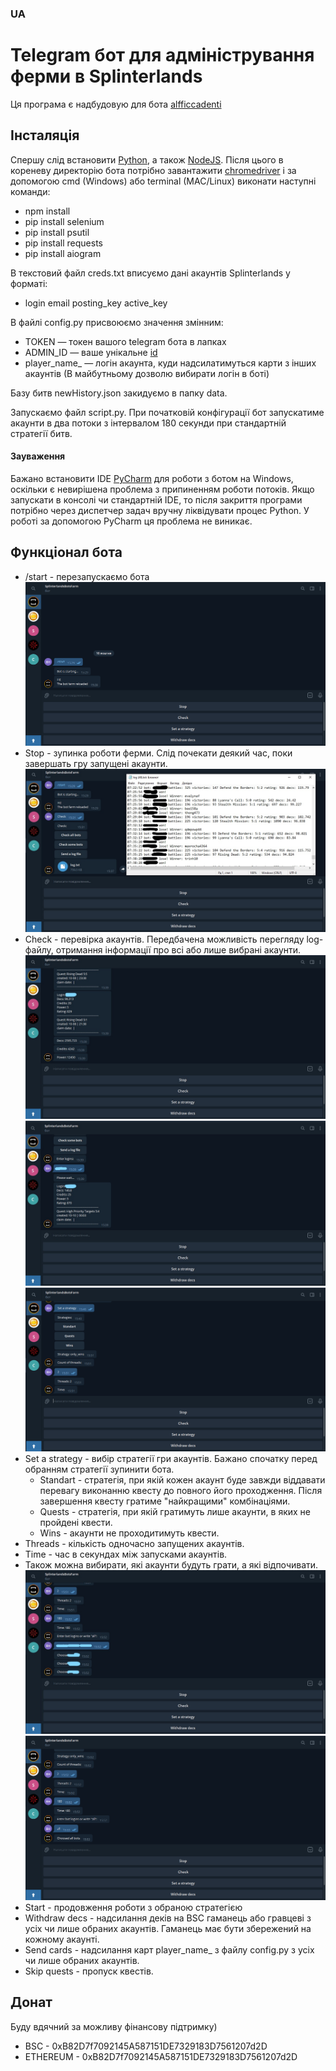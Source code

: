 ### UA
# Telegram бот для адміністрування ферми в Splinterlands
Ця програма є надбудовую для бота [alfficcadenti](https://github.com/alfficcadenti/splinterlands-bot)
## Інсталяція
Спершу слід встановити [Python](https://www.python.org/downloads/), а також [NodeJS](https://nodejs.org/it/download/).
Після цього в кореневу директорію бота потрібно завантажити [chromedriver](https://chromedriver.chromium.org/downloads) і за допомогою cmd (Windows) або terminal (MAC/Linux) виконати наступні команди:
* npm install
* pip install selenium
* pip install psutil
* pip install requests
* pip install aiogram

В текстовий файл creds.txt вписуємо дані акаунтів Splinterlands у форматі:

* login email posting_key active_key

В файлі config.py присвоюємо значення змінним:

* TOKEN — токен вашого telegram бота в лапках
* ADMIN_ID — ваше унікальне [id](@GetMyIdBot_bot)
* player_name_ — логін акаунта, куди надсилатимуться карти з інших акаунтів (В майбутньому дозволю вибирати логін в боті)

Базу битв newHistory.json закидуємо в папку data.

Запускаємо файл script.py. При початковій конфігурації бот запускатиме акаунти в два потоки з інтервалом 180 секунди при стандартній стратегії битв.

#### Зауваження

Бажано встановити IDE [PyCharm](https://www.jetbrains.com/ru-ru/pycharm/) для роботи з ботом на Windows, оскільки є невирішена проблема з припиненням роботи потоків. Якщо запускати в консолі чи стандартній IDE, то після закриття програми потрібно через диспетчер задач вручну ліквідувати процес Python. У роботі за допомогою PyCharm ця проблема не виникає.

## Функціонал бота

* /start - перезапускаємо бота
![](/images/1.png)
* Stop - зупинка роботи ферми. Слід почекати деякий час, поки завершать гру запущені акаунти.
![](/images/2.jpg)
* Check - перевірка акаунтів. Передбачена можливість перегляду log-файлу, отримання інформації про всі або лише вибрані акаунти.
![](/images/3.jpg)
![](/images/4.jpg)
![](/images/5.png)
* Set a strategy - вибір стратегії гри акаунтів. Бажано спочатку перед обранням стратегії зупинити бота.
  *  Standart - стратегія, при якій кожен акаунт буде завжди віддавати перевагу виконанню квесту до повного його проходження. Після завершення квесту гратиме "найкращими" комбінаціями.
  *  Quests - стратегія, при якій гратимуть лише акаунти, в яких не пройдені квести.
  *  Wins - акаунти не проходитимуть квести.
* Threads - кількість одночасно запущених акаунтів.
* Time - час в секундах між запусками акаунтів.
* Також можна вибирати, які акаунти будуть грати, а які відпочивати.
![](/images/6.jpg)
![](/images/7.png)
* Start - продовження роботи з обраною стратегією
* Withdraw decs - надсилання деків на BSC гаманець або гравцеві з усіх чи лише обраних акаунтів. Гаманець має бути збережений на кожному акаунті.
* Send cards - надсилання карт player_name_ з файлу config.py з усіх чи лише обраних акаунтів.
* Skip quests - пропуск квестів.

## Донат
Буду вдячний за можливу фінансову підтримку)
* BSC - 0xB82D7f7092145A587151DE7329183D7561207d2D
* ETHEREUM - 0xB82D7f7092145A587151DE7329183D7561207d2D